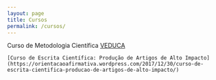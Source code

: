 ```yaml
---
layout: page
title: Cursos
permalink: /cursos/
---
```


<!--amp-img width="600" height="300" layout="responsive" src="assets/images/about.jpg"></amp-img-->

<p>
    Curso de Metodologia Científica
    <a title="VEDUCA" href="https://veduca.org/courses/" target="_blank">VEDUCA</a>
    
    [Curso de Escrita Científica: Produção de Artigos de Alto Impacto](https://orientacaoafirmativa.wordpress.com/2017/12/30/curso-de-escrita-cientifica-producao-de-artigos-de-alto-impacto/)
</p>



<p>
</p>
